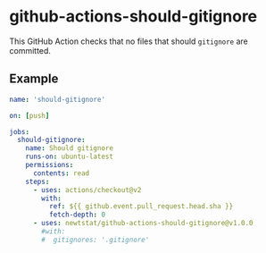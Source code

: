 # github-actions-should-gitignore

This GitHub Action checks that no files that should `gitignore` are committed.

## Example

```yml
name: 'should-gitignore'

on: [push]

jobs:
  should-gitignore:
    name: Should gitignore
    runs-on: ubuntu-latest
    permissions:
      contents: read
    steps:
      - uses: actions/checkout@v2
        with:
          ref: ${{ github.event.pull_request.head.sha }}
          fetch-depth: 0
      - uses: newtstat/github-actions-should-gitignore@v1.0.0
        #with:
        #  gitignores: '.gitignore'
```
